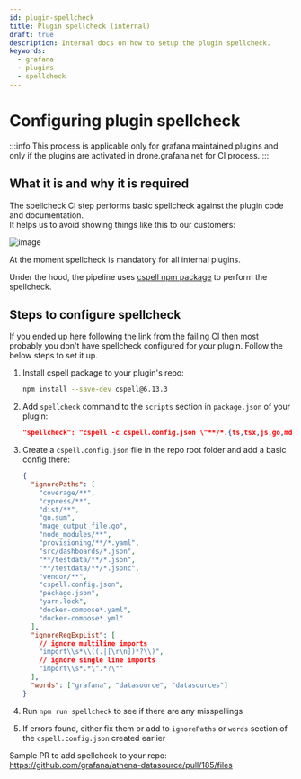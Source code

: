 ```yaml
---
id: plugin-spellcheck
title: Plugin spellcheck (internal)
draft: true
description: Internal docs on how to setup the plugin spellcheck.
keywords:
  - grafana
  - plugins
  - spellcheck
---
```


# Configuring plugin spellcheck

:::info
This process is applicable only for grafana maintained plugins and only if the plugins are activated in drone.grafana.net for CI process.
:::

## What it is and why it is required

The spellcheck CI step performs basic spellcheck against the plugin code and documentation.\
It helps us to avoid showing things like this to our customers:

![image](https://user-images.githubusercontent.com/1436174/208397307-4270cb57-b538-4c68-8b0f-67ab5d3b8dad.png)

At the moment spellcheck is mandatory for all internal plugins.

Under the hood, the pipeline uses [cspell npm package](https://www.npmjs.com/package/cspell) to perform the spellcheck.

## Steps to configure spellcheck

If you ended up here following the link from the failing CI then most probably you don't have spellcheck configured for your plugin. Follow the below steps to set it up.

1. Install cspell package to your plugin's repo:

   ```bash
   npm install --save-dev cspell@6.13.3
   ```

2. Add `spellcheck` command to the `scripts` section in `package.json` of your plugin:

   ```json title="package.json"
   "spellcheck": "cspell -c cspell.config.json \"**/*.{ts,tsx,js,go,md,mdx,yml,yaml,json,scss,css}\""
   ```

3. Create a `cspell.config.json` file in the repo root folder and add a basic config there:

   ```json title="cspell.config.json"
   {
     "ignorePaths": [
       "coverage/**",
       "cypress/**",
       "dist/**",
       "go.sum",
       "mage_output_file.go",
       "node_modules/**",
       "provisioning/**/*.yaml",
       "src/dashboards/*.json",
       "**/testdata/**/*.json",
       "**/testdata/**/*.jsonc",
       "vendor/**",
       "cspell.config.json",
       "package.json",
       "yarn.lock",
       "docker-compose*.yaml",
       "docker-compose*.yml"
     ],
     "ignoreRegExpList": [
       // ignore multiline imports
       "import\\s*\\((.|[\r\n])*?\\)",
       // ignore single line imports
       "import\\s*.*\".*?\""
     ],
     "words": ["grafana", "datasource", "datasources"]
   }
   ```

4. Run `npm run spellcheck` to see if there are any misspellings
5. If errors found, either fix them or add to `ignorePaths` or `words` section of the `cspell.config.json` created earlier

Sample PR to add spellcheck to your repo: https://github.com/grafana/athena-datasource/pull/185/files
